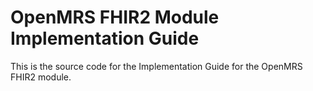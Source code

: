 # OpenMRS FHIR2 Module Implementation Guide

This is the source code for the Implementation Guide for the OpenMRS FHIR2 module.
